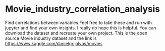 # Movie_industry_correlation_analysis
 Find correlations between variables.Feel free to take these and run with jupyter and find your own insights. I really do hope this is helpful. You can download the dataset and recreate your own project. This is the open source Movie industry dataset and the link is https://www.kaggle.com/danielgrijalvas/movies
 

